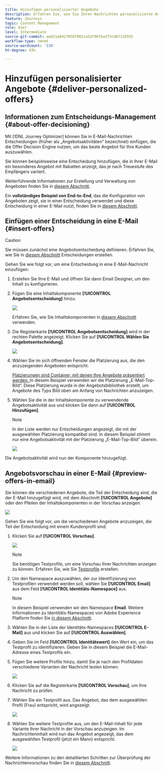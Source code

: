 ```yaml
---
title: Hinzufügen personalisierter Angebote
description: Erfahren Sie, wie Sie Ihren Nachrichten personalisierte Angebote hinzufügen
feature: Journeys
topic: Content Management
role: User
level: Intermediate
source-git-commit: ae821a04270587902ca5d7967ba3f5cd87128555
workflow-type: tm+mt
source-wordcount: '538'
ht-degree: 43%

---
```


# Hinzufügen personalisierter Angebote {#deliver-personalized-offers}

## Informationen zum Entscheidungs-Management {#about-offer-decisioning}

Mit [!DNL Journey Optimizer] können Sie in E-Mail-Nachrichten Entscheidungen (früher als „Angebotsaktivitäten“ bezeichnet) einfügen, die die Offer Decision Engine nutzen, um das beste Angebot für Ihre Kunden auszuwählen.

Sie können beispielsweise eine Entscheidung hinzufügen, die in Ihrer E-Mail ein besonderes Angebot mit Rabatten anzeigt, das je nach Treuestufe des Empfängers variiert.

Weiterführende Informationen zur Erstellung und Verwaltung von Angeboten finden Sie in [diesem Abschnitt](offers/get-started/starting-offer-decisioning.md).

Ein **vollständiges Beispiel von End-to-End**, das die Konfiguration von Angeboten zeigt, sie in einer Entscheidung verwendet und diese Entscheidung in einer E-Mail nutzt, finden Sie in [diesem Abschnitt](offers/offers-e2e.md#insert-decision-in-email).


## Einfügen einer Entscheidung in eine E-Mail {#insert-offers}

>[!CAUTION]
>
>Sie müssen zunächst eine Angebotsentscheidung definieren. Erfahren Sie, wie Sie in [diesem Abschnitt](offers/offer-activities/create-offer-activities.md) Entscheidungen erstellen.

Gehen Sie wie folgt vor, um eine Entscheidung in eine E-Mail-Nachricht einzufügen:

1. Erstellen Sie Ihre E-Mail und öffnen Sie dann Email Designer, um den Inhalt zu konfigurieren.

1. Fügen Sie eine Inhaltskomponente **[!UICONTROL Angebotsentscheidung]** hinzu.

   ![](assets/deliver-offer-component.png)

   Erfahren Sie, wie Sie Inhaltskomponenten in [diesem Abschnitt](content-components.md) verwenden.

1. Die Registerkarte **[!UICONTROL Angebotsentscheidung]** wird in der rechten Palette angezeigt. Klicken Sie auf **[!UICONTROL Wählen Sie Angebotsentscheidung]**.

   ![](assets/deliver-offer-tab.png)

1. Wählen Sie im sich öffnenden Fenster die Platzierung aus, die den anzuzeigenden Angeboten entspricht.

   [Platzierungen sind Container, mit denen Ihre Angebote präsentiert werden. ](offers/offer-library/creating-placements.md) In diesem Beispiel verwenden wir die Platzierung „E-Mail-Top-Bild“. Diese Platzierung wurde in der Angebotsbibliothek erstellt, um Angebote des Typs Bild oben am Anfang von Nachrichten anzuzeigen.

1. Wählen Sie die in der Inhaltskomponente zu verwendende Angebotsaktivität aus und klicken Sie dann auf **[!UICONTROL Hinzufügen]**.

   >[!NOTE]
   >
   >In der Liste werden nur Entscheidungen angezeigt, die mit der ausgewählten Platzierung kompatibel sind. In diesem Beispiel stimmt nur eine Angebotsaktivität mit der Platzierung „E-Mail-Top-Bild“ überein.

   ![](assets/deliver-offer-placement.png)

Die Angebotsaktivität wird nun der Komponente hinzugefügt.


## Angebotsvorschau in einer E-Mail {#preview-offers-in-email}

Sie können die verschiedenen Angebote, die Teil der Entscheidung sind, die der E-Mail hinzugefügt wird, mit dem Abschnitt **[!UICONTROL Angebote]** oder den Pfeilen der Inhaltskomponenten in der Vorschau anzeigen.

![](assets/deliver-offer-preview.png)

Gehen Sie wie folgt vor, um die verschiedenen Angebote anzuzeigen, die Teil der Entscheidung mit einem Kundenprofil sind.

1. Klicken Sie auf **[!UICONTROL Vorschau]**.  

   ![](assets/deliver-offer-preview-button.png)

   >[!NOTE]
   >
   >Sie benötigen Testprofile, um eine Vorschau Ihrer Nachrichten anzeigen zu können. Erfahren Sie, wie Sie [Testprofile](building-journeys/creating-test-profiles.md) erstellen.

1. Um den Namespace auszuwählen, der zur Identifizierung von Testprofilen verwendet werden soll, wählen Sie **[!UICONTROL Email]** aus dem Feld **[!UICONTROL Identitäts-Namespace]** aus.

   >[!NOTE]
   >
   >In diesem Beispiel verwenden wir den Namespace **Email**. Weitere Informationen zu Identitäts-Namespaces von Adobe Experience Platform finden Sie [in diesem Abschnitt](https://experienceleague.adobe.com/docs/experience-platform/identity/namespaces.html?lang=de#getting-started).

1. Wählen Sie in der Liste der Identitäts-Namespaces **[!UICONTROL E-Mail]** aus und klicken Sie auf **[!UICONTROL Auswählen]**.

1. Geben Sie im Feld **[!UICONTROL Identitätswert]** den Wert ein, um das Testprofil zu identifizieren. Geben Sie in diesem Beispiel die E-Mail-Adresse eines Testprofils ein.

   <!--For example enter smith@adobe.com and click the **[!UICONTROL Add profile]** button.-->

1. Fügen Sie weitere Profile hinzu, damit Sie je nach den Profildaten verschiedene Varianten der Nachricht testen können.

   ![](assets/deliver-offer-test-profiles.png)

1. Klicken Sie auf die Registerkarte **[!UICONTROL Vorschau]**, um Ihre Nachricht zu prüfen.

1. Wählen Sie ein Testprofil aus. Das Angebot, das dem ausgewählten Profil (Frau) entspricht, wird angezeigt.

   ![](assets/deliver-offer-test-profile-female-preview.png)

1. Wählen Sie weitere Testprofile aus, um den E-Mail-Inhalt für jede Variante Ihrer Nachricht in der Vorschau anzuzeigen. Im Nachrichteninhalt wird nun das Angebot angezeigt, das dem ausgewählten Testprofil (jetzt ein Mann) entspricht.

   ![](assets/deliver-offer-test-profile-male-preview.png)

Weitere Informationen zu den detaillierten Schritten zur Überprüfung der Nachrichtenvorschau finden Sie in [diesem Abschnitt](#preview-your-messages).
